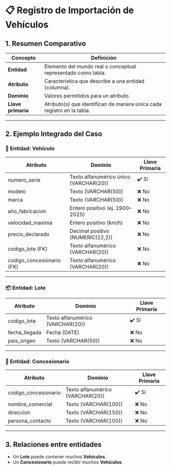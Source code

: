 # 📋 Registro de Importación de Vehículos

## 1. Resumen Comparativo

| **Concepto**   | **Definición** |
|----------------|----------------|
| **Entidad**    | Elemento del mundo real o conceptual representado como tabla. |
| **Atributo**   | Característica que describe a una entidad (columna). |
| **Dominio**    | Valores permitidos para un atributo. |
| **Llave primaria** | Atributo(s) que identifican de manera única cada registro en la tabla. |

---

## 2. Ejemplo Integrado del Caso

### 🚗 Entidad: Vehículo

| **Atributo**        | **Dominio**                             | **Llave Primaria** |
|----------------------|------------------------------------------|--------------------|
| numero_serie         | Texto alfanumérico único (VARCHAR(20))  | ✔️ Sí |
| modelo               | Texto (VARCHAR(50))                     | ❌ No |
| marca                | Texto (VARCHAR(50))                     | ❌ No |
| año_fabricacion      | Entero positivo (ej. 1900–2025)         | ❌ No |
| velocidad_maxima     | Entero positivo (km/h)                  | ❌ No |
| precio_declarado     | Decimal positivo (NUMERIC(12,2))        | ❌ No |
| codigo_lote (FK)     | Texto alfanumérico (VARCHAR(20))        | ❌ No |
| codigo_concesionario (FK) | Texto alfanumérico (VARCHAR(20))   | ❌ No |

---

### 📦 Entidad: Lote

| **Atributo**   | **Dominio**                       | **Llave Primaria** |
|----------------|------------------------------------|--------------------|
| codigo_lote    | Texto alfanumérico (VARCHAR(20))  | ✔️ Sí |
| fecha_llegada  | Fecha (DATE)                      | ❌ No |
| pais_origen    | Texto (VARCHAR(50))               | ❌ No |

---

### 🏢 Entidad: Concesionario

| **Atributo**       | **Dominio**                       | **Llave Primaria** |
|---------------------|------------------------------------|--------------------|
| codigo_concesionario | Texto alfanumérico (VARCHAR(20)) | ✔️ Sí |
| nombre_comercial    | Texto (VARCHAR(100))              | ❌ No |
| direccion           | Texto (VARCHAR(150))              | ❌ No |
| persona_contacto    | Texto (VARCHAR(100))              | ❌ No |

---

## 3. Relaciones entre entidades

- Un **Lote** puede contener muchos **Vehículos**.  
- Un **Concesionario** puede recibir muchos **Vehículos**.  

